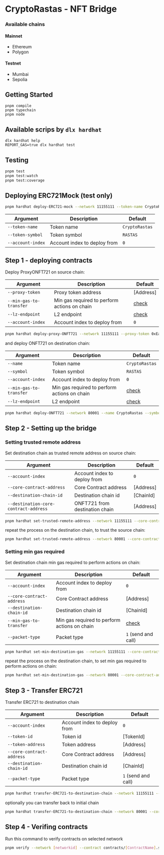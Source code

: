 # CryptoRastas - NFT Bridge

### Available chains

#### Mainnet

- Ethereum
- Polygon

#### Testnet

- Mumbai
- Sepolia

## Getting Started

```shell
pnpm compile
pnpm typechain
pnpm node
```

## Available scrips by `dlx hardhat`

```shell
dlx hardhat help
REPORT_GAS=true dlx hardhat test
```

## Testing

```bash
pnpm test
pnpm test:watch
pnpm test:coverage
```

## Deploying ERC721Mock (test only)

```bash
pnpm hardhat deploy-ERC721-mock --network 11155111 --token-name CryptoRastas --token-symbol RASTAS
```

| Argument          | Description                  | Default        |
| ----------------- | ---------------------------- | -------------- |
| `--token-name`    | Token name                   | `CryptoRastas` |
| `--token-symbol`  | Token symbol                 | `RASTAS`       |
| `--account-index` | Account index to deploy from | `0`            |

## Step 1 - deploying contracts

Deploy ProxyONFT721 on source chain:

| Argument                | Description                                  | Default                   |
| ----------------------- | -------------------------------------------- | ------------------------- |
| `--proxy-token`         | Proxy token address                          | [Address]                 |
| `--min-gas-to-transfer` | Min gas required to perform actions on chain | [check](config/chains.ts) |
| `--lz-endpoint`         | L2 endpoint                                  | [check](config/chains.ts) |
| `--account-index`       | Account index to deploy from                 | `0`                       |

```bash
pnpm hardhat deploy-proxy-ONFT721 --network 11155111 --proxy-token 0xEa1bE678525726C050aE363D6561110567c6A005
```

and deploy ONFT721 on destination chain:

| Argument                | Description                                  | Default                   |
| ----------------------- | -------------------------------------------- | ------------------------- |
| `--name`                | Token name                                   | `CryptoRastas`            |
| `--symbol`              | Token symbol                                 | `RASTAS`                  |
| `--account-index`       | Account index to deploy from                 | `0`                       |
| `--min-gas-to-transfer` | Min gas required to perform actions on chain | [check](config/chains.ts) |
| `--lz-endpoint`         | L2 endpoint                                  | [check](config/chains.ts) |

```bash
pnpm hardhat deploy-ONFT721 --network 80001 --name CryptoRastas --symbol RASTAS
```

## Step 2 - Setting up the bridge

### Setting trusted remote address

Set destination chain as trusted remote address on source chain:

| Argument                              | Description                    | Default   |
| ------------------------------------- | ------------------------------ | --------- |
| `--account-index`                     | Account index to deploy from   | `0`       |
| `--core-contract-address`             | Core Contract address          | [Address] |
| `--destination-chain-id`              | Destination chain id           | [ChainId] |
| `--destination-core-contract-address` | ONFT721 from destination chain | [Address] |

```bash
pnpm hardhat set-trusted-remote-address --network 11155111 --core-contract-address 0x08d6474eb92E8c4Df03E4223e0ec8d50f743c75f --destination-chain-id 80001 --destination-core-contract-address 0x357F0dc00AdE231db59aE38aCd8A0E73ed0125Ff
```

repeat the process on the destination chain, to trust the source chain:

```bash
pnpm hardhat set-trusted-remote-address --network 80001 --core-contract-address 0x357F0dc00AdE231db59aE38aCd8A0E73ed0125Ff --destination-chain-id 11155111 --destination-core-contract-address 0x08d6474eb92E8c4Df03E4223e0ec8d50f743c75f
```

### Setting min gas required

Set destination chain min gas required to perform actions on chain:

| Argument                  | Description                                  | Default                   |
| ------------------------- | -------------------------------------------- | ------------------------- |
| `--account-index`         | Account index to deploy from                 | `0`                       |
| `--core-contract-address` | Core Contract address                        | [Address]                 |
| `--destination-chain-id`  | Destination chain id                         | [ChainId]                 |
| `--min-gas-to-transfer`   | Min gas required to perform actions on chain | [check](config/chains.ts) |
| `--packet-type`           | Packet type                                  | `1` (send and call)       |

```bash
pnpm hardhat set-min-destination-gas --network 11155111 --core-contract-address 0x08d6474eb92E8c4Df03E4223e0ec8d50f743c75f --destination-chain-id 80001
```

repeat the process on the destination chain, to set min gas required to perform actions on chain:

```bash
pnpm hardhat set-min-destination-gas --network 80001 --core-contract-address 0x357F0dc00AdE231db59aE38aCd8A0E73ed0125Ff --destination-chain-id 11155111
```

## Step 3 - Transfer ERC721

Transfer ERC721 to destination chain

| Argument                  | Description                  | Default             |
| ------------------------- | ---------------------------- | ------------------- |
| `--account-index`         | Account index to deploy from | `0`                 |
| `--token-id`              | Token id                     | [TokenId]           |
| `--token-address`         | Token address                | [Address]           |
| `--core-contract-address` | Core Contract address        | [Address]           |
| `--destination-chain-id`  | Destination chain id         | [ChainId]           |
| `--packet-type`           | Packet type                  | `1` (send and call) |

```bash
pnpm hardhat transfer-ERC721-to-destination-chain --network 11155111 --core-contract-address 0x08d6474eb92E8c4Df03E4223e0ec8d50f743c75f --destination-chain-id 80001 --token-address 0xEa1bE678525726C050aE363D6561110567c6A005 --token-id 1
```

optionally you can transfer back to initial chain

```bash
pnpm hardhat transfer-ERC721-to-destination-chain --network 80001 --core-contract-address 0x357F0dc00AdE231db59aE38aCd8A0E73ed0125Ff --destination-chain-id 11155111 --token-address 0x357F0dc00AdE231db59aE38aCd8A0E73ed0125Ff --token-id 1
```

## Step 4 - Verifing contracts

Run this command to verify contracts on selected network

```bash
pnpm verify --network [networkid] --contract contracts/[ContractName].sol:[Contract] [contractAddress] [arguments]
```
